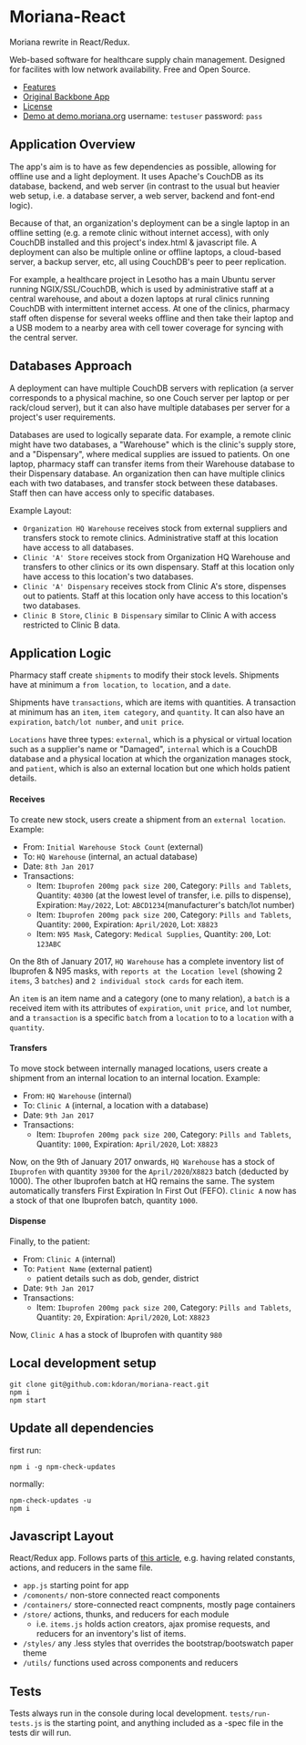 # Moriana-React

Moriana rewrite in React/Redux.

Web-based software for healthcare supply chain management. Designed for facilites with low network availability. Free and Open Source.

* [Features](http://moriana.org/)
* [Original Backbone App](https://github.com/kdoran/moriana)
* [License](./LICENSE)
* [Demo at demo.moriana.org](demo.moriana.org) username: `testuser` password: `pass`

## Application Overview

The app's aim is to have as few dependencies as possible, allowing for offline use and a light deployment. It uses Apache's CouchDB as its database, backend, and web server (in contrast to the usual but heavier web setup, i.e. a database server, a web server, backend and font-end logic).

Because of that, an organization's deployment can be a single laptop in an offline setting (e.g. a remote clinic without internet access), with only CouchDB installed and this project's index.html & javascript file. A deployment can also be multiple online or offline laptops, a cloud-based server, a backup server, etc, all using CouchDB's peer to peer replication.

For example, a healthcare project in Lesotho has a main Ubuntu server running NGIX/SSL/CouchDB, which is used by administrative staff at a central warehouse, and about a dozen laptops at rural clinics running CouchDB with intermittent internet access. At one of the clinics, pharmacy staff often dispense for several weeks offline and then take their laptop and a USB modem to a nearby area with cell tower coverage for syncing with the central server.

## Databases Approach

A deployment can have multiple CouchDB servers with replication (a server corresponds to a physical machine, so one Couch server per laptop or per rack/cloud server), but it can also have multiple databases per server for a project's user requirements.

Databases are used to logically separate data. For example, a remote clinic might have two databases, a "Warehouse" which is the clinic's supply store, and a "Dispensary", where medical supplies are issued to patients. On one laptop, pharmacy staff can transfer items from their Warehouse database to their Dispensary database. An organization then can have multiple clinics each with two databases, and transfer stock between these databases. Staff then can have access only to specific databases.

Example Layout:

* `Organization HQ Warehouse` receives stock from external suppliers and transfers stock to remote clinics. Administrative staff at this location have access to all databases.
* `Clinic 'A' Store` receives stock from Organization HQ Warehouse and transfers to other clinics or its own dispensary. Staff at this location only have access to this location's two databases.
* `Clinic 'A' Dispensary` receives stock from Clinic A's store, dispenses out to patients. Staff at this location only have access to this location's two databases.
* `Clinic B Store`, `Clinic B Dispensary` similar to Clinic A with access restricted to Clinic B data.

## Application Logic

Pharmacy staff create `shipments` to modify their stock levels. Shipments have at minimum a `from location`, `to location`, and a `date`.

Shipments have `transactions`, which are items with quantities. A transaction at minimum has an `item`, `item category`, and `quantity`. It can also have an `expiration`, `batch/lot number`, and `unit price`.

`Locations` have three types: `external`, which is a physical or virtual location such as a supplier's name or "Damaged", `internal` which is a CouchDB database and a physical location at which the organization manages stock, and `patient`, which is also an external location but one which holds patient details.

#### Receives
To create new stock, users create a shipment from an `external location`. Example:

* From: `Initial Warehouse Stock Count` (external)
* To: `HQ Warehouse` (internal, an actual database)
* Date: `8th Jan 2017`
* Transactions:
  * Item: `Ibuprofen 200mg pack size 200`, Category: `Pills and Tablets`, Quantity: `40300` (at the lowest level of transfer, i.e. pills to dispense), Expiration: `May/2022`, Lot: `ABCD1234`(manufacturer's batch/lot number)
  * Item: `Ibuprofen 200mg pack size 200`, Category: `Pills and Tablets`, Quantity: `2000`, Expiration: `April/2020`, Lot: `X8823`
  * Item: `N95 Mask`, Category: `Medical Supplies`, Quantity: `200`, Lot: `123ABC`

On the 8th of January 2017, `HQ Warehouse` has a complete inventory list of Ibuprofen & N95 masks, with `reports at the Location level` (showing 2 `items`, 3 `batches`) and `2 individual stock cards` for each item.

An `item` is an item name and a category (one to many relation), a `batch` is a received item with its attributes of `expiration`, `unit price`, and `lot` number, and a `transaction` is a specific `batch` from a `location` to to a `location` with a `quantity`.

#### Transfers
To move stock between internally managed locations, users create a shipment from an internal location to an internal location. Example:

* From: `HQ Warehouse` (internal)
* To: `Clinic A` (internal, a location with a database)
* Date: `9th Jan 2017`
* Transactions:
  * Item: `Ibuprofen 200mg pack size 200`, Category: `Pills and Tablets`, Quantity: `1000`, Expiration: `April/2020`, Lot: `X8823`

Now, on the 9th of January 2017 onwards, `HQ Warehouse` has a stock of `Ibuprofen` with quantity `39300` for the `April/2020`/`X8823` batch (deducted by 1000). The other Ibuprofen batch at HQ remains the same. The system automatically transfers First Expiration In First Out (FEFO). `Clinic A` now has a stock of that one Ibuprofen batch, quantity `1000`.

#### Dispense
Finally, to the patient:

* From: `Clinic A` (internal)
* To: `Patient Name` (external patient)
  * patient details such as dob, gender, district
* Date: `9th Jan 2017`
* Transactions:
  * Item: `Ibuprofen 200mg pack size 200`, Category: `Pills and Tablets`, Quantity: `20`, Expiration: `April/2020`, Lot: `X8823`

Now, `Clinic A` has a stock of Ibuprofen with quantity `980`


## Local development setup

    git clone git@github.com:kdoran/moriana-react.git
    npm i
    npm start

## Update all dependencies

first run:

    npm i -g npm-check-updates

normally:

    npm-check-updates -u
    npm i

## Javascript Layout

React/Redux app. Follows parts of [this article](https://medium.com/javascript-scene/10-tips-for-better-redux-architecture-69250425af44), e.g. having related constants, actions, and reducers in the same file.

* `app.js` starting point for app
* `/comonents/` non-store connected react components
* `/containers/` store-connected react compnents, mostly page containers
* `/store/` actions, thunks, and reducers for each module
  * i.e. `items.js` holds action creators, ajax promise requests, and reducers for an inventory's list of items.
* `/styles/` any .less styles that overrides the bootstrap/bootswatch paper theme
* `/utils/` functions used across components and reducers

## Tests

Tests always run in the console during local development. `tests/run-tests.js` is the starting point, and anything included as a -spec file in the tests dir will run.
